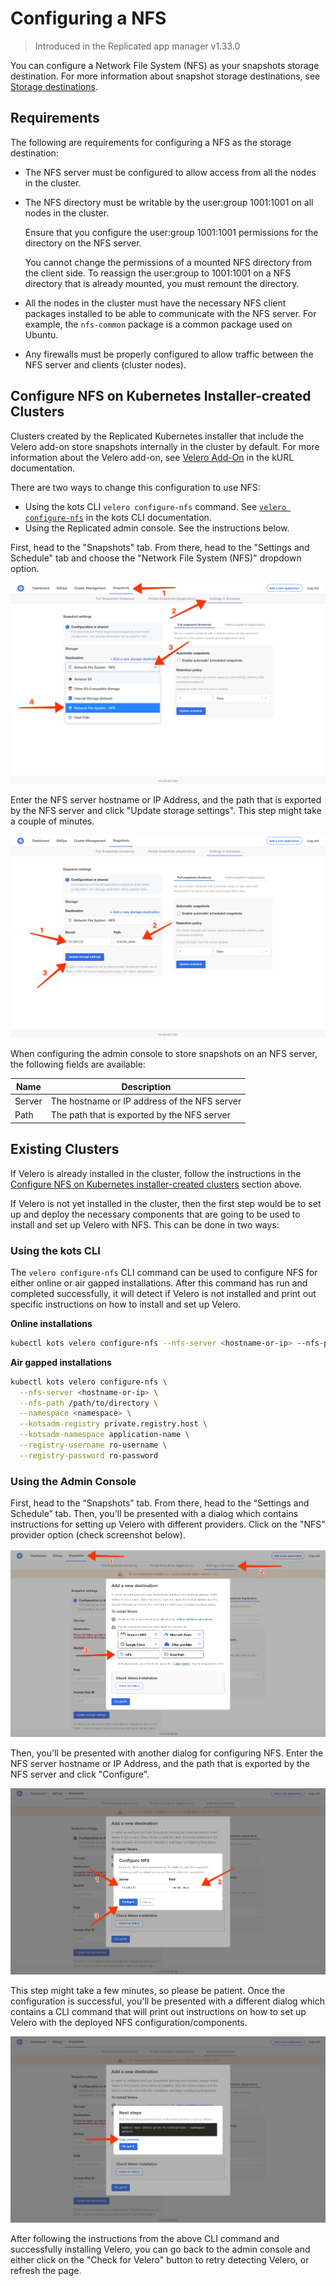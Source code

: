 # Configuring a NFS

> Introduced in the Replicated app manager v1.33.0

You can configure a Network File System (NFS) as your snapshots storage destination. For more information about snapshot storage destinations, see [Storage destinations](snapshots-storage-destinations).

## Requirements

The following are requirements for configuring a NFS as the storage destination:

* The NFS server must be configured to allow access from all the nodes in the cluster.

* The NFS directory must be writable by the user:group 1001:1001 on all nodes in the cluster.

   Ensure that you configure the user:group 1001:1001 permissions for the directory on the NFS server.

   You cannot change the permissions of a mounted NFS directory from the client side. To reassign the user:group to 1001:1001 on a NFS directory that is already mounted, you must remount the directory.

* All the nodes in the cluster must have the necessary NFS client packages installed to be able to communicate with the NFS server.
For example, the `nfs-common` package is a common package used on Ubuntu.

* Any firewalls must be properly configured to allow traffic between the NFS server and clients (cluster nodes).

## Configure NFS on Kubernetes Installer-created Clusters

Clusters created by the Replicated Kubernetes installer that include the Velero add-on store snapshots internally in the cluster by default. For more information about the Velero add-on, see [Velero Add-On](https://kurl.sh/docs/add-ons/velero) in the kURL documentation.

There are two ways to change this configuration to use NFS:

* Using the kots CLI `velero configure-nfs` command. See [`velero configure-nfs`](../reference/kots-cli-velero-configure-nfs/) in the kots CLI documentation.
* Using the Replicated admin console. See the instructions below.

First, head to the "Snapshots" tab.
From there, head to the "Settings and Schedule" tab and choose the "Network File System (NFS)" dropdown option.

![Snapshot Destination Dropdown NFS](/images/snapshot-destination-dropdown-nfs.png)

Enter the NFS server hostname or IP Address, and the path that is exported by the NFS server and click "Update storage settings".
This step might take a couple of minutes.

![Snapshot Destination NFS Fields](/images/snapshot-destination-nfs-fields.png)

When configuring the admin console to store snapshots on an NFS server, the following fields are available:

| Name   | Description                                  |
|--------|----------------------------------------------|
| Server | The hostname or IP address of the NFS server |
| Path   | The path that is exported by the NFS server  |

## Existing Clusters

If Velero is already installed in the cluster, follow the instructions in the [Configure NFS on Kubernetes installer-created clusters](#configure-nfs-on-kubernetes-installer-created-clusters) section above.

If Velero is not yet installed in the cluster, then the first step would be to set up and deploy the necessary components that are going to be used to install and set up Velero with NFS.
This can be done in two ways:

### Using the kots CLI

The `velero configure-nfs` CLI command can be used to configure NFS for either online or air gapped installations.
After this command has run and completed successfully, it will detect if Velero is not installed and print out specific instructions on how to install and set up Velero.

**Online installations**

```bash
kubectl kots velero configure-nfs --nfs-server <hostname-or-ip> --nfs-path /path/to/directory --namespace <namespace>
```

**Air gapped installations**

```bash
kubectl kots velero configure-nfs \
  --nfs-server <hostname-or-ip> \
  --nfs-path /path/to/directory \
  --namespace <namespace> \
  --kotsadm-registry private.registry.host \
  --kotsadm-namespace application-name \
  --registry-username ro-username \
  --registry-password ro-password
```

### Using the Admin Console

First, head to the “Snapshots” tab.
From there, head to the “Settings and Schedule” tab.
Then, you'll be presented with a dialog which contains instructions for setting up Velero with different providers.
Click on the "NFS" provider option (check screenshot below).

![Snapshot Provider NFS](/images/snapshot-provider-nfs.png)

Then, you'll be presented with another dialog for configuring NFS.
Enter the NFS server hostname or IP Address, and the path that is exported by the NFS server and click "Configure".

![Snapshot Provider NFS Fields](/images/snapshot-provider-nfs-fields.png)

This step might take a few minutes, so please be patient.
Once the configuration is successful, you'll be presented with a different dialog which contains a CLI command that will print out instructions on how to set up Velero with the deployed NFS configuration/components.

![Snapshot Provider File System Next Steps](/images/snapshot-provider-fs-next-steps.png)

After following the instructions from the above CLI command and successfully installing Velero, you can go back to the admin console and either click on the "Check for Velero" button to retry detecting Velero, or refresh the page.
